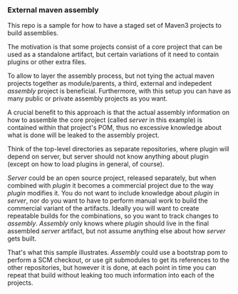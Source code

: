 ### External maven assembly

This repo is a sample for how to have a staged set of Maven3 projects to build assemblies.

The motivation is that some projects consist of a core project that can be used as a standalone artifact, but certain variations of it need to contain plugins or other extra files.

To allow to layer the assembly process, but not tying the actual maven projects together as module/parents, a third, external and indepedent _assembly_ project is beneficial. Furthermore, with this setup you can have as many public or private assembly projects as you want.

A crucial benefit to this approach is that the actual assembly information on how to assemble the core project (called _server_ in this example) is contained within that project's POM, thus no excessive knowledge about what is done will be leaked to the assembly project.

Think of the top-level directories as separate repositories, where plugin will depend on server, but server should not know anything about plugin (except on how to load plugins in general, of course).

_Server_ could be an open source project, released separately, but when combined with _plugin_ it becomes a commercial project due to the way _plugin_ modifies it. You do not want to include knowledge about _plugin_ in _server_, nor do you want to have to perform manual work to build the commercial variant of the artifacts. Ideally you will want to create repeatable builds for the combinations, so you want to track changes to _assembly_. _Assembly_ only knows where _plugin_ should live in the final assembled _server_ artifact, but not assume anything else about how _server_ gets built.

That's what this sample illustrates. _Assembly_ could use a bootstrap pom to perform a SCM checkout, or use git submodules to get its references to the other repositories, but however it is done, at each point in time you can repeat that build without leaking too much information into each of the projects.
